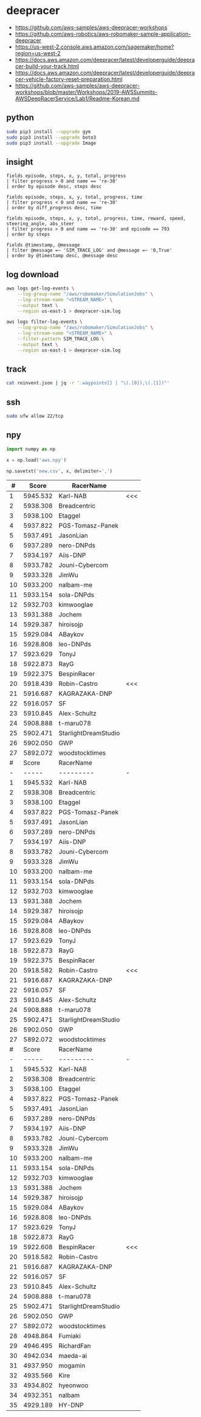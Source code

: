 # deepracer

* <https://github.com/aws-samples/aws-deepracer-workshops>
* <https://github.com/aws-robotics/aws-robomaker-sample-application-deepracer>
* <https://us-west-2.console.aws.amazon.com/sagemaker/home?region=us-west-2>
* <https://docs.aws.amazon.com/deepracer/latest/developerguide/deepracer-build-your-track.html>
* <https://docs.aws.amazon.com/deepracer/latest/developerguide/deepracer-vehicle-factory-reset-preparation.html>
* <https://github.com/aws-samples/aws-deepracer-workshops/blob/master/Workshops/2019-AWSSummits-AWSDeepRacerService/Lab1/Readme-Korean.md>

## python

```bash
sudo pip3 install --upgrade gym
sudo pip3 install --upgrade boto3
sudo pip3 install --upgrade Image
```

## insight

```
fields episode, steps, x, y, total, progress
| filter progress > 0 and name == 're-30'
| order by episode desc, steps desc

fields episode, steps, x, y, total, progress, time
| filter progress < 0 and name == 're-30'
| order by diff_progress desc, time

fields episode, steps, x, y, total, progress, time, reward, speed, steering_angle, abs_steer
| filter progress > 0 and name == 're-30' and episode == 793
| order by steps

fields @timestamp, @message
| filter @message =~ 'SIM_TRACE_LOG' and @message =~ '0,True'
| order by @timestamp desc, @message desc
```

## log download

```bash
aws logs get-log-events \
    --log-group-name "/aws/robomaker/SimulationJobs" \
    --log-stream-name "<STREAM_NAME>" \
    --output text \
    --region us-east-1 > deepracer-sim.log

aws logs filter-log-events \
    --log-group-name "/aws/robomaker/SimulationJobs" \
    --log-stream-name "<STREAM_NAME>" \
    --filter-pattern SIM_TRACE_LOG \
    --output text \
    --region us-east-1 > deepracer-sim.log
```

## track

```bash
cat reinvent.json | jq -r '.waypoints[] | "\(.[0]),\(.[1])"'
```

## ssh

```bash
sudo ufw allow 22/tcp
```

## npy

```python
import numpy as np

x = np.load('aws.npy')

np.savetxt('new.csv', x, delimiter=',')
```
| # | Score | RacerName |   |
| - | ----- | --------- | - |
| 1 | 5945.532 | Karl-NAB | <<< |
| 2 | 5938.308 | Breadcentric | |
| 3 | 5938.100 | Etaggel | |
| 4 | 5937.822 | PGS-Tomasz-Panek | |
| 5 | 5937.491 | JasonLian | |
| 6 | 5937.289 | nero-DNPds | |
| 7 | 5934.197 | Aiis-DNP | |
| 8 | 5933.782 | Jouni-Cybercom | |
| 9 | 5933.328 | JimWu | |
| 10 | 5933.200 | nalbam-me | |
| 11 | 5933.154 | sola-DNPds | |
| 12 | 5932.703 | kimwooglae | |
| 13 | 5931.388 | Jochem | |
| 14 | 5929.387 | hiroisojp | |
| 15 | 5929.084 | ABaykov | |
| 16 | 5928.808 | leo-DNPds | |
| 17 | 5923.629 | TonyJ | |
| 18 | 5922.873 | RayG | |
| 19 | 5922.375 | BespinRacer | |
| 20 | 5918.439 | Robin-Castro | <<< |
| 21 | 5916.687 | KAGRAZAKA-DNP | |
| 22 | 5916.057 | SF | |
| 23 | 5910.845 | Alex-Schultz | |
| 24 | 5908.888 | t-maru078 | |
| 25 | 5902.471 | StarlightDreamStudio | |
| 26 | 5902.050 | GWP | |
| 27 | 5892.072 | woodstocktimes | |
| # | Score | RacerName |   |
| - | ----- | --------- | - |
| 1 | 5945.532 | Karl-NAB | |
| 2 | 5938.308 | Breadcentric | |
| 3 | 5938.100 | Etaggel | |
| 4 | 5937.822 | PGS-Tomasz-Panek | |
| 5 | 5937.491 | JasonLian | |
| 6 | 5937.289 | nero-DNPds | |
| 7 | 5934.197 | Aiis-DNP | |
| 8 | 5933.782 | Jouni-Cybercom | |
| 9 | 5933.328 | JimWu | |
| 10 | 5933.200 | nalbam-me | |
| 11 | 5933.154 | sola-DNPds | |
| 12 | 5932.703 | kimwooglae | |
| 13 | 5931.388 | Jochem | |
| 14 | 5929.387 | hiroisojp | |
| 15 | 5929.084 | ABaykov | |
| 16 | 5928.808 | leo-DNPds | |
| 17 | 5923.629 | TonyJ | |
| 18 | 5922.873 | RayG | |
| 19 | 5922.375 | BespinRacer | |
| 20 | 5918.582 | Robin-Castro | <<< |
| 21 | 5916.687 | KAGRAZAKA-DNP | |
| 22 | 5916.057 | SF | |
| 23 | 5910.845 | Alex-Schultz | |
| 24 | 5908.888 | t-maru078 | |
| 25 | 5902.471 | StarlightDreamStudio | |
| 26 | 5902.050 | GWP | |
| 27 | 5892.072 | woodstocktimes | |
| # | Score | RacerName |   |
| - | ----- | --------- | - |
| 1 | 5945.532 | Karl-NAB | |
| 2 | 5938.308 | Breadcentric | |
| 3 | 5938.100 | Etaggel | |
| 4 | 5937.822 | PGS-Tomasz-Panek | |
| 5 | 5937.491 | JasonLian | |
| 6 | 5937.289 | nero-DNPds | |
| 7 | 5934.197 | Aiis-DNP | |
| 8 | 5933.782 | Jouni-Cybercom | |
| 9 | 5933.328 | JimWu | |
| 10 | 5933.200 | nalbam-me | |
| 11 | 5933.154 | sola-DNPds | |
| 12 | 5932.703 | kimwooglae | |
| 13 | 5931.388 | Jochem | |
| 14 | 5929.387 | hiroisojp | |
| 15 | 5929.084 | ABaykov | |
| 16 | 5928.808 | leo-DNPds | |
| 17 | 5923.629 | TonyJ | |
| 18 | 5922.873 | RayG | |
| 19 | 5922.608 | BespinRacer | <<< |
| 20 | 5918.582 | Robin-Castro | |
| 21 | 5916.687 | KAGRAZAKA-DNP | |
| 22 | 5916.057 | SF | |
| 23 | 5910.845 | Alex-Schultz | |
| 24 | 5908.888 | t-maru078 | |
| 25 | 5902.471 | StarlightDreamStudio | |
| 26 | 5902.050 | GWP | |
| 27 | 5892.072 | woodstocktimes | |
| 28 | 4948.864 | Fumiaki | |
| 29 | 4946.495 | RichardFan | |
| 30 | 4942.034 | maeda-ai | |
| 31 | 4937.950 | mogamin | |
| 32 | 4935.566 | Kire | |
| 33 | 4934.802 | hyeonwoo | |
| 34 | 4932.351 | nalbam | |
| 35 | 4929.189 | HY-DNP | |
